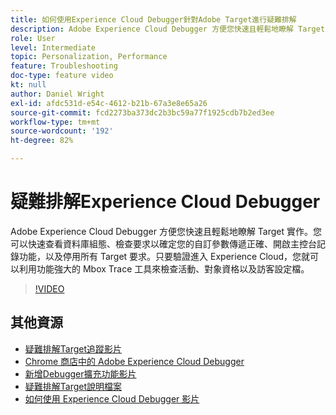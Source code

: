 ```yaml
---
title: 如何使用Experience Cloud Debugger針對Adobe Target進行疑難排解
description: Adobe Experience Cloud Debugger 方便您快速且輕鬆地瞭解 Target 實作。您可以快速查看資料庫組態、檢查要求以確定您的自訂參數傳遞正確、開啟主控台記錄功能，以及停用所有 Target 要求。只要驗證進入 Experience Cloud，您就可以利用功能強大的 Mbox Trace 工具來檢查活動、對象資格以及訪客設定檔。
role: User
level: Intermediate
topic: Personalization, Performance
feature: Troubleshooting
doc-type: feature video
kt: null
author: Daniel Wright
exl-id: afdc531d-e54c-4612-b21b-67a3e8e65a26
source-git-commit: fcd2273ba373dc2b3bc59a77f1925cdb7b2ed3ee
workflow-type: tm+mt
source-wordcount: '192'
ht-degree: 82%

---
```


# 疑難排解Experience Cloud Debugger

Adobe Experience Cloud Debugger 方便您快速且輕鬆地瞭解 Target 實作。您可以快速查看資料庫組態、檢查要求以確定您的自訂參數傳遞正確、開啟主控台記錄功能，以及停用所有 Target 要求。只要驗證進入 Experience Cloud，您就可以利用功能強大的 Mbox Trace 工具來檢查活動、對象資格以及訪客設定檔。

>[!VIDEO](https://video.tv.adobe.com/v/23115/?quality=12)

## 其他資源

* [疑難排解Target追蹤影片](troubleshoot-with-target-traces.md)
* [Chrome 商店中的 Adobe Experience Cloud Debugger](https://chrome.google.com/webstore/detail/adobe-experience-cloud-de/ocdmogmohccmeicdhlhhgepeaijenapj)
* [新增Debugger擴充功能影片](https://experienceleague.adobe.com/docs/debugger-learn/tutorials/experience-cloud-debugger/add-the-extension.html?lang=en)
* [疑難排解Target說明檔案](https://experienceleague.adobe.com/docs/target/using/troubleshoot/troubleshooting-target.html?lang=en)
* [如何使用 Experience Cloud Debugger 影片](https://experienceleague.adobe.com/docs/debugger-learn/tutorials/experience-cloud-debugger/use-the-experience-cloud-debugger.html?lang=en)
